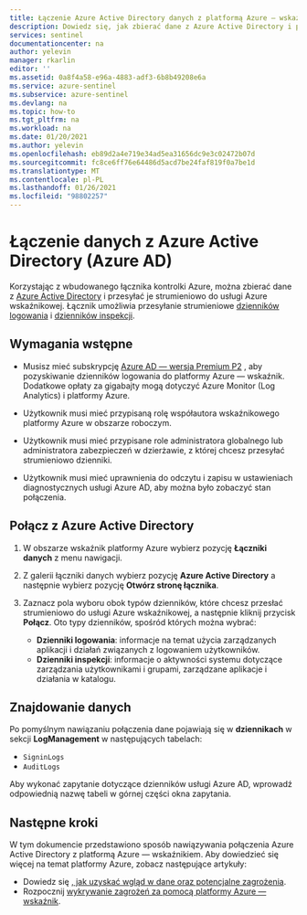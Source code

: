 ```yaml
---
title: Łączenie Azure Active Directory danych z platformą Azure — wskaźnikiem Microsoft Docs
description: Dowiedz się, jak zbierać dane z Azure Active Directory i przesyłać dzienniki logowania usługi Azure AD i dzienniki inspekcji do usługi Azure wskaźnikowej.
services: sentinel
documentationcenter: na
author: yelevin
manager: rkarlin
editor: ''
ms.assetid: 0a8f4a58-e96a-4883-adf3-6b8b49208e6a
ms.service: azure-sentinel
ms.subservice: azure-sentinel
ms.devlang: na
ms.topic: how-to
ms.tgt_pltfrm: na
ms.workload: na
ms.date: 01/20/2021
ms.author: yelevin
ms.openlocfilehash: eb89d2a4e719e34ad5ea31656dc9e3c02472b07d
ms.sourcegitcommit: fc8ce6ff76e64486d5acd7be24faf819f0a7be1d
ms.translationtype: MT
ms.contentlocale: pl-PL
ms.lasthandoff: 01/26/2021
ms.locfileid: "98802257"
---
```

# <a name="connect-data-from-azure-active-directory-azure-ad"></a>Łączenie danych z Azure Active Directory (Azure AD)

Korzystając z wbudowanego łącznika kontrolki Azure, można zbierać dane z [Azure Active Directory](../active-directory/fundamentals/active-directory-whatis.md) i przesyłać je strumieniowo do usługi Azure wskaźnikowej. Łącznik umożliwia przesyłanie strumieniowe [dzienników logowania](../active-directory/reports-monitoring/concept-sign-ins.md) i [dzienników inspekcji](../active-directory/reports-monitoring/concept-audit-logs.md).

## <a name="prerequisites"></a>Wymagania wstępne

- Musisz mieć subskrypcję [Azure AD — wersja Premium P2](https://azure.microsoft.com/pricing/details/active-directory/) , aby pozyskiwanie dzienników logowania do platformy Azure — wskaźnik. Dodatkowe opłaty za gigabajty mogą dotyczyć Azure Monitor (Log Analytics) i platformy Azure.

- Użytkownik musi mieć przypisaną rolę współautora wskaźnikowego platformy Azure w obszarze roboczym.

- Użytkownik musi mieć przypisane role administratora globalnego lub administratora zabezpieczeń w dzierżawie, z której chcesz przesyłać strumieniowo dzienniki.

- Użytkownik musi mieć uprawnienia do odczytu i zapisu w ustawieniach diagnostycznych usługi Azure AD, aby można było zobaczyć stan połączenia. 

## <a name="connect-to-azure-active-directory"></a>Połącz z Azure Active Directory

1. W obszarze wskaźnik platformy Azure wybierz pozycję **Łączniki danych** z menu nawigacji.

1. Z galerii łączniki danych wybierz pozycję **Azure Active Directory** a następnie wybierz pozycję **Otwórz stronę łącznika**.

1. Zaznacz pola wyboru obok typów dzienników, które chcesz przesłać strumieniowo do usługi Azure wskaźnikowej, a następnie kliknij przycisk **Połącz**. Oto typy dzienników, spośród których można wybrać:

    - **Dzienniki logowania**: informacje na temat użycia zarządzanych aplikacji i działań związanych z logowaniem użytkowników.
    - **Dzienniki inspekcji**: informacje o aktywności systemu dotyczące zarządzania użytkownikami i grupami, zarządzane aplikacje i działania w katalogu.

## <a name="find-your-data"></a>Znajdowanie danych

Po pomyślnym nawiązaniu połączenia dane pojawiają się w **dziennikach** w sekcji **LogManagement** w następujących tabelach:

- `SigninLogs`
- `AuditLogs`

Aby wykonać zapytanie dotyczące dzienników usługi Azure AD, wprowadź odpowiednią nazwę tabeli w górnej części okna zapytania.

## <a name="next-steps"></a>Następne kroki
W tym dokumencie przedstawiono sposób nawiązywania połączenia Azure Active Directory z platformą Azure — wskaźnikiem. Aby dowiedzieć się więcej na temat platformy Azure, zobacz następujące artykuły:
- Dowiedz się [, jak uzyskać wgląd w dane oraz potencjalne zagrożenia](quickstart-get-visibility.md).
- Rozpocznij [wykrywanie zagrożeń za pomocą platformy Azure — wskaźnik](tutorial-detect-threats-built-in.md).
